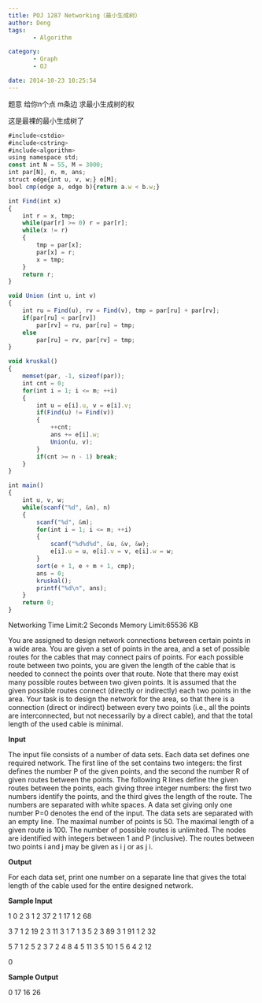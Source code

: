 ```yaml
---
title: POJ 1287 Networking（最小生成树）
author: Deng
tags: 
       - Algorithm

category: 
       - Graph
       - OJ

date: 2014-10-23 10:25:54
---
```

题意 给你n个点 m条边 求最小生成树的权

这是最裸的最小生成树了

```js 
#include<cstdio>
#include<cstring>
#include<algorithm>
using namespace std;
const int N = 55, M = 3000;
int par[N], n, m, ans;
struct edge{int u, v, w;} e[M];
bool cmp(edge a, edge b){return a.w < b.w;}

int Find(int x)
{
    int r = x, tmp;
    while(par[r] >= 0) r = par[r];
    while(x != r)
    {
        tmp = par[x];
        par[x] = r;
        x = tmp;
    }
    return r;
}

void Union (int u, int v)
{
    int ru = Find(u), rv = Find(v), tmp = par[ru] + par[rv];
    if(par[ru] < par[rv])
        par[rv] = ru, par[ru] = tmp;
    else
        par[ru] = rv, par[rv] = tmp;
}

void kruskal()
{
    memset(par, -1, sizeof(par));
    int cnt = 0;
    for(int i = 1; i <= m; ++i)
    {
        int u = e[i].u, v = e[i].v;
        if(Find(u) != Find(v))
        {
            ++cnt;
            ans += e[i].w;
            Union(u, v);
        }
        if(cnt >= n - 1) break;
    }
}

int main()
{
    int u, v, w;
    while(scanf("%d", &n), n)
    {
        scanf("%d", &m);
        for(int i = 1; i <= m; ++i)
        {
            scanf("%d%d%d", &u, &v, &w);
            e[i].u = u, e[i].v = v, e[i].w = w;
        }
        sort(e + 1, e + m + 1, cmp);
        ans = 0;
        kruskal();
        printf("%d\n", ans);
    }
    return 0;
}
```
  Networking    Time Limit:2 Seconds Memory Limit:65536 KB

You are assigned to design network connections between certain points in a wide area. You are given a set of points in the area, and a set of possible routes for the cables that may connect pairs of points. For each possible route between two points, you are given the length of the cable that is needed to connect the points over that route. Note that there may exist many possible routes between two given points. It is assumed that the given possible routes connect (directly or indirectly) each two points in the area.
Your task is to design the network for the area, so that there is a connection (direct or indirect) between every two points (i.e., all the points are interconnected, but not necessarily by a direct cable), and that the total length of the used cable is minimal.

**Input**

The input file consists of a number of data sets. Each data set defines one required network. The first line of the set contains two integers: the first defines the number P of the given points, and the second the number R of given routes between the points. The following R lines define the given routes between the points, each giving three integer numbers: the first two numbers identify the points, and the third gives the length of the route. The numbers are separated with white spaces. A data set giving only one number P=0 denotes the end of the input. The data sets are separated with an empty line.
The maximal number of points is 50. The maximal length of a given route is 100. The number of possible routes is unlimited. The nodes are identified with integers between 1 and P (inclusive). The routes between two points i and j may be given as i j or as j i.

**Output**

For each data set, print one number on a separate line that gives the total length of the cable used for the entire designed network.

**Sample Input**

1 0
2 3
1 2 37
2 1 17
1 2 68

3 7
1 2 19
2 3 11
3 1 7
1 3 5
2 3 89
3 1 91
1 2 32

5 7
1 2 5
2 3 7
2 4 8
4 5 11
3 5 10
1 5 6
4 2 12

0

**Sample Output**

0
17
16
26